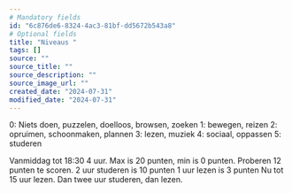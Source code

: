 ```yaml
---
# Mandatory fields
id: "6c876de6-8324-4ac3-81bf-dd5672b543a8"
# Optional fields
title: "Niveaus "
tags: []
source: ""
source_title: ""
source_description: ""
source_image_url: ""
created_date: "2024-07-31"
modified_date: "2024-07-31"
---
```

0: Niets doen, puzzelen, doelloos, browsen, zoeken
1: bewegen, reizen
2: opruimen, schoonmaken, plannen
3: lezen, muziek 
4: sociaal, oppassen 
5: studeren

Vanmiddag tot 18:30 4 uur. Max is 20 punten, min is 0 punten. Proberen 12 punten te scoren.
2 uur studeren is 10 punten 
1 uur lezen is 3 punten
Nu tot 15 uur lezen. Dan twee uur studeren, dan lezen. 
